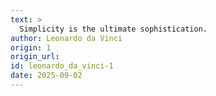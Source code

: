 ```yaml
---
text: >
  Simplicity is the ultimate sophistication.
author: Leonardo da Vinci
origin: 1
origin_url:
id: leonardo_da_vinci-1
date: 2025-09-02 
---
```

